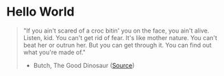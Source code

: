 # Hello World
> "If you ain't scared of a croc bitin' you on the face, you ain't alive. Listen, kid. You can't get rid of fear. It's like mother nature. You can't beat her or outrun her. But you can get through it. You can find out what you're made of."
> - Butch, The Good Dinosaur ([Source](http://disney.wikia.com/wiki/Butch_(The_Good_Dinosaur)))
